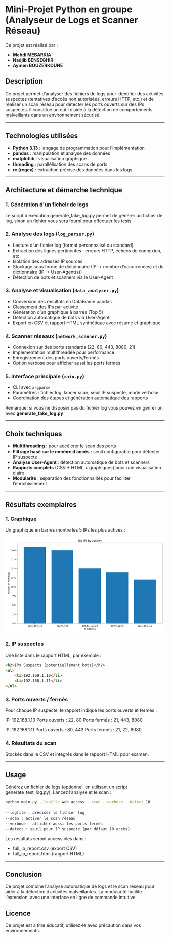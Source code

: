 # Mini-Projet Python en groupe (Analyseur de Logs et Scanner Réseau)

Ce projet est réalisé par :

- **Mehdi MEBARKIA**
- **Nadjib BENSEGHIR**
- **Aymen BOUZERKOUNE**

## Description

Ce projet permet d’analyser des fichiers de logs pour identifier des activités suspectes (tentatives d’accès non autorisées, erreurs HTTP, etc.) et de réaliser un scan réseau pour détecter les ports ouverts sur des IPs suspectes. Il constitue un outil d’aide à la détection de comportements malveillants dans un environnement sécurisé.

---

## Technologies utilisées

- **Python 3.13** : langage de programmation pour l’implémentation
- **pandas** : manipulation et analyse des données
- **matplotlib** : visualisation graphique
- **threading** : parallélisation des scans de ports
- **re (regex)** : extraction précise des données dans les logs

---

## Architecture et démarche technique

### 1. Génération d'un ficheir de logs
Le script d'exécution generate_fake_log.py permet de générer un fichier de log, sinon un fichier vous sera fourni pour effectuer les tests.

### 2. Analyse des logs (`log_parser.py`)
- Lecture d’un fichier log (format personnalisé ou standard)
- Extraction des lignes pertinentes : erreurs HTTP, échecs de connexion, etc.
- Isolation des adresses IP sources
- Stockage sous forme de dictionnaire (IP → nombre d’occurrences) et de dictionnaire (IP → User-Agent(s))
- Détection de bots et scanners via le User-Agent

### 3. Analyse et visualisation (`data_analyzer.py`)
- Conversion des résultats en DataFrame pandas
- Classement des IPs par activité
- Génération d’un graphique à barres (Top 5)
- Détection automatique de bots via User-Agent
- Export en CSV et rapport HTML synthétique avec résumé et graphique

### 4. Scanner réseaux (`network_scanner.py`)
- Connexion sur des ports standards (22, 80, 443, 8080, 21)
- Implementation multithreadée pour performance
- Enregistrement des ports ouverts/fermés
- Option verbose pour afficher aussi les ports fermés

### 5. Interface principale (`main.py`)
- CLI avec `argparse`
- Paramètres : fichier log, lancer scan, seuil IP suspecte, mode verbose
- Coordination des étapes et génération automatique des rapports


Remarque: si vous ne disposer pas du fichier log vous pouvez en genrer un avec **generate_fake_log.py**

---

## Choix techniques

- **Multithreading** : pour accélérer le scan des ports
- **Filtrage basé sur le nombre d’accès** : seuil configurable pour détecter IP suspecte
- **Analyse User-Agent** : détection automatique de bots et scanners
- **Rapports complets** (CSV + HTML + graphiques) pour une visualisation claire
- **Modularité** : séparation des fonctionnalités pour faciliter l’enrichissement

---

## Résultats exemplaires

### 1. Graphique
Un graphique en barres montre les 5 IPs les plus actives :

![Top IPs](top_ips_bargraph.png)

### 2. IP suspectes
Une liste dans le rapport HTML, par exemple :

```html
<h2>IPs Suspects (potentiellement bots)</h2>
<ul>
    <li>192.168.1.10</li>
    <li>192.168.1.11</li>
</ul>
```

### 3. Ports ouverts / fermés
Pour chaque IP suspecte, le rapport indique les ports ouverts et fermés :

IP: 192.168.1.10
Ports ouverts : 22, 80
Ports fermés : 21, 443, 8080

IP: 192.168.1.11
Ports ouverts : 80, 443
Ports fermés : 21, 22, 8080

### 4. Résultats du scan
Stockés dans le CSV et intégrés dans le rapport HTML pour examen.

---

## Usage
Générez un fichier de logs (optionnel, en utilisant un script generate_test_log.py).
Lancez l’analyse et le scan :

```bash
python main.py --logfile web_access --scan --verbose --detect 10

--logfile : préciser le fichier log
--scan : activer le scan réseau
--verbose : afficher aussi les ports fermés
--detect : seuil pour IP suspecte (par défaut 10 accès)

```
Les résultats seront accessibles dans :

- full_ip_report.csv (export CSV)
- full_ip_report.html (rapport HTML)

---

## Conclusion

Ce projet combine l’analyse automatique de logs et le scan réseau pour aider à la détection d’activités malveillantes. La modularité facilite l’extension, avec une interface en ligne de commande intuitive.

## Licence

Ce projet est à titre éducatif, utilisez-le avec précaution dans vos environnements.
